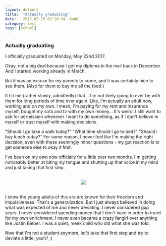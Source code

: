 ```yaml
---
layout: default
title:  "Actually graduating"
date:   2017-05-25 02:10:34 -0400
category: test
tags: [school]
---
```


<h3>Actually graduating</h3>

I officially graduated on Monday, May 22nd 2017. 

Okay, not a big deal because I got my diploma in the mail back in December. And I started working already in March. 

But it was an excuse for my parents to come, and it was certainly nice to see them. (Also for them to buy me all the food.)

It hit me (rather slowly, admittedly) that... I'm not likely going to ever be with them for long periods of time ever again. Like, I'm actually an adult now, working and on my own. I mean, I'm paying for my rent and insurance myself, bought my sofa and tv with my own money... It's weird. I still want to ask for permission whenever I want to do something, as if I don't believe in myself or trust myself with making decisions. 

"Should I go take a walk today?" "What time should I go to bed?" "Should I buy lunch today?" For some reason, I never feel like I'm making the right decision, even with these seemingly minor questions - my gut reaction is to get someone else to okay it first. 

I've been on my own now officially for a little over two months. I'm getting noticeably better at biting my tongue and shutting up that voice in my mind and just taking that first step. 

<br> 

<center><img src="http://media-cache-ak0.pinimg.com/1200x/15/a5/97/15a597fff7d956e39a92500147d83948.jpg"></center>

<br> 

I know the young adults of this era are known for their freedom and impulsiveness. That's a generalization. But I just always believed in doing what was expected of me and never deviating. I never considered gap years. I never considered spending money that I don't have in order to travel for my own enrichment. I never even became a crazy fangirl over anything like Justin Bieber. I was a quiet, meek child who did what she was told. 

Now that I'm not a student anymore, let's take that first step and try to deviate a little, yeah? ;)
